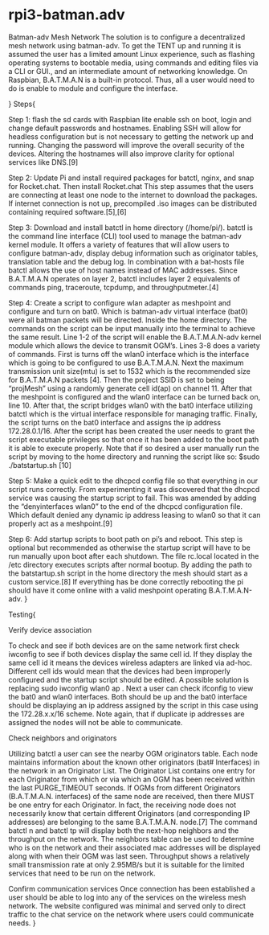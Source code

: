 # rpi3-batman.adv
Batman-adv Mesh Network
The solution is to configure a decentralized mesh network using batman-adv. To get the TENT up and running it is assumed the user has a limited amount Linux experience, such as flashing operating systems to bootable media, using commands and editing files via a CLI or GUI., and an intermediate amount of networking knowledge. On Raspbian, B.A.T.M.A.N is a built-in protocol. Thus, all a user would need to do is enable to module and configure the interface.

} 
Steps{ 

Step 1: flash the sd cards with Raspbian lite enable ssh on boot, login and change default passwords and hostnames. Enabling SSH will allow for headless configuration but is not necessary to getting the network up and running. Changing the password will improve the overall security of the devices. Altering the hostnames will also improve clarity for optional services like DNS.[9]

Step 2: Update Pi and install required packages for batctl, nginx, and snap for Rocket.chat. Then install Rocket.chat This step assumes that the users are connecting at least one node to the internet to download the  packages. If internet connection is not up, precompiled .iso images can be distributed containing required software.[5],[6]

Step 3: Download and install batctl in home directory (/home/pi/). batctl is the command line interface (CLI) tool used to manage the batman-adv kernel module. It offers a variety of features that will allow users to configure batman-adv, display debug information such as originator tables, translation table and the debug log. In combination with a bat-hosts file batctl allows the use of host names instead of MAC addresses. Since B.A.T.M.A.N operates on layer 2, batctl  includes layer 2 equivalents of commands ping, traceroute, tcpdump, and throughputmeter.[4]

Step 4: Create a script to configure wlan adapter as meshpoint and configure and turn on bat0. Which is batman-adv virtual interface (bat0) were all batman packets will be directed. Inside the home directory. The commands on the script can be input manually into the terminal to achieve the same result. Line 1-2 of the script will enable the B.A.T.M.A.N-adv kernel module which allows the device to transmit OGM’s. Lines 3-8 does a variety of commands. First is turns off the wlan0 interface which is the interface which is going to be configured to use B.A.T.M.A.N. Next the maximum transmission unit size(mtu) is set to 1532 which is the recommended size for B.A.T.M.A.N packets [4]. Then the project SSID is set to being “projMesh” using a randomly generate cell id(ap) on channel 11. After that the meshpoint is configured and the wlan0 interface can be turned back on, line 10. After that, the script bridges wlan0 with the bat0 interface utilizing batctl which is the virtual interface responsible for managing traffic. Finally, the script turns on the bat0 interface and assigns the ip address 172.28.0.1/16. After the script has been created the user needs to grant the script executable privileges so that once it has been added to the boot path it is able to execute properly. Note that if so desired a user manually run the script by moving to the home directory and running the script like so: $sudo ./batstartup.sh [10]

Step 5: Make a quick edit to the dhcpcd config file so that everything in our script runs correctly. From experimenting it was discovered that the dhcpcd service was causing the startup script to fail. This was amended by adding the “denyinterfaces wlan0” to the end of the dhcpcd configuration file. Which default denied any dynamic ip address leasing to wlan0 so that it can properly act as a meshpoint.[9]

Step 6:  Add startup scripts to boot path on pi’s and reboot. This step is optional but recommended as otherwise the startup script will have to be run manually upon boot after each shutdown. The file rc.local located in the /etc directory executes scripts after normal bootup. By adding the path to the batstartup.sh script in the home directory the mesh should start as a custom service.[8] If everything has be done correctly rebooting the pi should have it come online with a valid meshpoint operating B.A.T.M.A.N-adv.
}

Testing{ 

Verify device association

To check and see if both devices are on the same network first check iwconfig to see if both devices display the same cell id. If they display the same cell id it means the devices wireless adapters are linked via ad-hoc. Different cell ids would mean that the devices had been improperly configured and the startup script should be edited. A possible solution is replacing sudo iwconfig wlan0 ap <Node Cell: ID>. Next a user can check ifconfig to view the bat0 and wlan0 interfaces. Both should be up and the bat0 interface should be displaying an ip address assigned by the script in this case using the 172.28.x.x/16 scheme. Note again, that if duplicate ip addresses are assigned the nodes will not be able to communicate.

Check neighbors and originators

Utilizing batctl a user can see the nearby OGM originators table. Each node maintains information about the known other originators (bat# Interfaces) in the network in an Originator List.  The Originator List contains one entry for each Originator from which or via which an OGM has been received within the last PURGE_TIMEOUT seconds.  If OGMs from different Originators (B.A.T.M.A.N. interfaces) of the same node are received, then there MUST be one entry for each Originator.  In fact, the receiving node does not necessarily know that certain different Originators (and corresponding IP addresses) are belonging to the same B.A.T.M.A.N. node.[7] The command batctl n and batctl tp <target> will display both the next-hop neighbors and the throughput on the network. The neighbors table can be used to determine who is on the network and their associated mac addresses will be displayed along with when their OGM was last seen. Throughput shows a relatively small transmission rate at only 2.95MB/s but it is suitable for the limited services that need to be run on the network.

Confirm communication services
Once connection has been established a user should be able to log into any of the services on the wireless mesh network. The website configured was minimal and served only to direct traffic to the chat service on the network where users could communicate needs. 
} 
